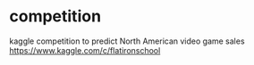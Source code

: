 # competition
kaggle competition to predict North American video game sales<br>
https://www.kaggle.com/c/flatironschool

